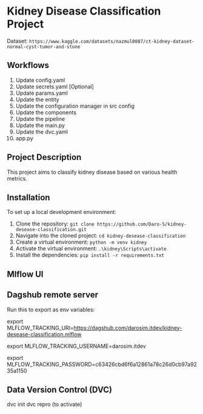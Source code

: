 # Kidney Disease Classification Project

Dataset: `https://www.kaggle.com/datasets/nazmul0087/ct-kidney-dataset-normal-cyst-tumor-and-stone`

## Workflows

1. Update config.yaml
2. Update secrets.yaml [Optional]
3. Update params.yaml
4. Update the entity
5. Update the configuration manager in src config
6. Update the components
7. Update the pipeline
8. Update the main.py
9. Update the dvc.yaml
10. app.py

## Project Description

This project aims to classify kidney disease based on various health metrics.

## Installation

To set up a local development environment:

1. Clone the repository: `git clone https://github.com/Daro-S/kidney-desease-classification.git`
2. Navigate into the cloned project: `cd kidney-desease-classification`
3. Create a virtual environment: `python -m venv kidney`
4. Activate the virtual environment: `.\kidney\Scripts\activate`
5. Install the dependencies: `pip install -r requirements.txt`

## Mlflow UI

## Dagshub remote server

Run this to export as env variables:

export MLFLOW_TRACKING_URI=https://dagshub.com/darosim.itdev/kidney-desease-classification.mlflow

export MLFLOW_TRACKING_USERNAME=darosim.itdev

export MLFLOW_TRACKING_PASSWORD=c63426cbd6f6a12861a78c26d0cb97a9235a1150

## Data Version Control (DVC)

dvc init
dvc repro (to activate)
